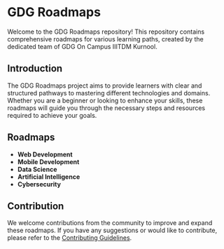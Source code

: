 # GDG Roadmaps

Welcome to the GDG Roadmaps repository! This repository contains comprehensive roadmaps for various learning paths, created by the dedicated team of GDG On Campus IIITDM Kurnool.

## Introduction

The GDG Roadmaps project aims to provide learners with clear and structured pathways to mastering different technologies and domains. Whether you are a beginner or looking to enhance your skills, these roadmaps will guide you through the necessary steps and resources required to achieve your goals.

## Roadmaps

- **Web Development**
- **Mobile Development**
- **Data Science**
- **Artificial Intelligence**
- **Cybersecurity**

## Contribution

We welcome contributions from the community to improve and expand these roadmaps. If you have any suggestions or would like to contribute, please refer to the [Contributing Guidelines](CONTRIBUTING.md).
